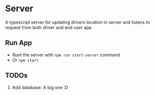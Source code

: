 # Server

A typescript server for updating drivers location in server and 
listens to request from both driver and end user app

## Run App
 - Runt the server  with  `npm run start-server` command
 - Or `npm start`


## TODOs
1. Add database. A big one :D